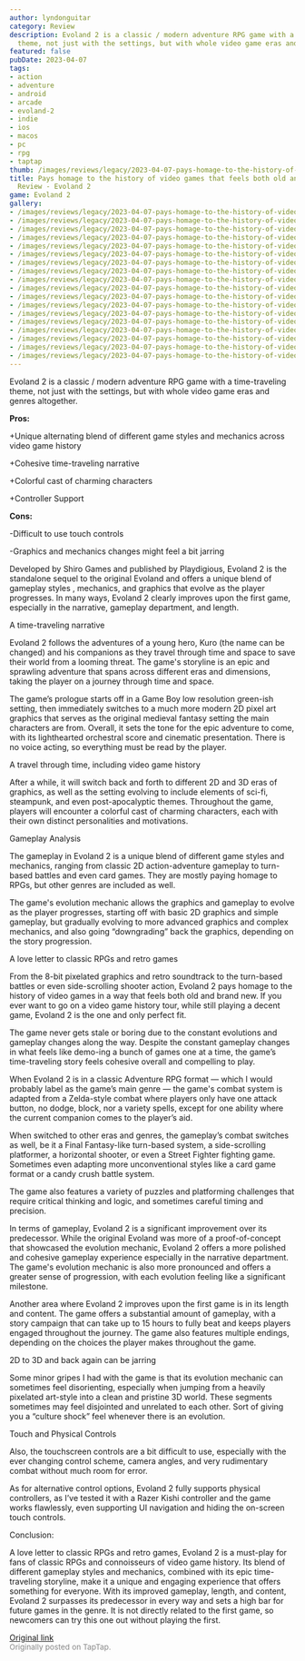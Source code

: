 ```yaml
---
author: lyndonguitar
category: Review
description: Evoland 2 is a classic / modern adventure RPG game with a time-traveling
  theme, not just with the settings, but with whole video game eras and genres altogether.
featured: false
pubDate: 2023-04-07
tags:
- action
- adventure
- android
- arcade
- evoland-2
- indie
- ios
- macos
- pc
- rpg
- taptap
thumb: /images/reviews/legacy/2023-04-07-pays-homage-to-the-history-of-video-games-that-feels-both-old-and-fresh--full-review---ev-0.avif
title: Pays homage to the history of video games that feels both old and fresh | Full
  Review - Evoland 2
game: Evoland 2
gallery:
- /images/reviews/legacy/2023-04-07-pays-homage-to-the-history-of-video-games-that-feels-both-old-and-fresh--full-review---ev-0.avif
- /images/reviews/legacy/2023-04-07-pays-homage-to-the-history-of-video-games-that-feels-both-old-and-fresh--full-review---ev-1.avif
- /images/reviews/legacy/2023-04-07-pays-homage-to-the-history-of-video-games-that-feels-both-old-and-fresh--full-review---ev-2.avif
- /images/reviews/legacy/2023-04-07-pays-homage-to-the-history-of-video-games-that-feels-both-old-and-fresh--full-review---ev-3.avif
- /images/reviews/legacy/2023-04-07-pays-homage-to-the-history-of-video-games-that-feels-both-old-and-fresh--full-review---ev-4.avif
- /images/reviews/legacy/2023-04-07-pays-homage-to-the-history-of-video-games-that-feels-both-old-and-fresh--full-review---ev-5.avif
- /images/reviews/legacy/2023-04-07-pays-homage-to-the-history-of-video-games-that-feels-both-old-and-fresh--full-review---ev-6.avif
- /images/reviews/legacy/2023-04-07-pays-homage-to-the-history-of-video-games-that-feels-both-old-and-fresh--full-review---ev-7.avif
- /images/reviews/legacy/2023-04-07-pays-homage-to-the-history-of-video-games-that-feels-both-old-and-fresh--full-review---ev-8.avif
- /images/reviews/legacy/2023-04-07-pays-homage-to-the-history-of-video-games-that-feels-both-old-and-fresh--full-review---ev-9.avif
- /images/reviews/legacy/2023-04-07-pays-homage-to-the-history-of-video-games-that-feels-both-old-and-fresh--full-review---ev-10.avif
- /images/reviews/legacy/2023-04-07-pays-homage-to-the-history-of-video-games-that-feels-both-old-and-fresh--full-review---ev-11.avif
- /images/reviews/legacy/2023-04-07-pays-homage-to-the-history-of-video-games-that-feels-both-old-and-fresh--full-review---ev-12.avif
- /images/reviews/legacy/2023-04-07-pays-homage-to-the-history-of-video-games-that-feels-both-old-and-fresh--full-review---ev-13.avif
- /images/reviews/legacy/2023-04-07-pays-homage-to-the-history-of-video-games-that-feels-both-old-and-fresh--full-review---ev-14.avif
- /images/reviews/legacy/2023-04-07-pays-homage-to-the-history-of-video-games-that-feels-both-old-and-fresh--full-review---ev-15.avif
- /images/reviews/legacy/2023-04-07-pays-homage-to-the-history-of-video-games-that-feels-both-old-and-fresh--full-review---ev-16.avif
- /images/reviews/legacy/2023-04-07-pays-homage-to-the-history-of-video-games-that-feels-both-old-and-fresh--full-review---ev-17.avif
---
```

Evoland 2 is a classic / modern adventure RPG game with a time-traveling theme, not just with the settings, but with whole video game eras and genres altogether.


**Pros:**


+Unique alternating blend of different game styles and mechanics across video game history

+Cohesive time-traveling narrative

+Colorful cast of charming characters

+Controller Support


**Cons:**


-Difficult to use touch controls

-Graphics and mechanics changes might feel a bit jarring

Developed by Shiro Games and published by Playdigious, Evoland 2 is the standalone sequel to the original Evoland and offers a unique blend of gameplay styles , mechanics, and graphics that evolve as the player progresses. In many ways, Evoland 2 clearly improves upon the first game, especially in the narrative, gameplay department, and length.

A time-traveling narrative

Evoland 2 follows the adventures of a young hero, Kuro (the name can be changed) and his companions as they travel through time and space to save their world from a looming threat.  The game's storyline is an epic and sprawling adventure that spans across different eras and dimensions, taking the player on a journey through time and space.

The game’s prologue starts off in a Game Boy low resolution green-ish setting, then immediately switches to a much more modern 2D pixel art graphics that serves as the original medieval fantasy setting the main characters are from.  Overall, it sets the tone for the epic adventure to come, with its lighthearted orchestral score and cinematic presentation. There is no voice acting, so everything must be read by the player.

A travel through time, including video game history

After a while, it will switch back and forth to different 2D and 3D eras of graphics, as well as the setting evolving to include elements of sci-fi, steampunk, and even post-apocalyptic themes. Throughout the game, players will encounter a colorful cast of charming characters, each with their own distinct personalities and motivations.

Gameplay Analysis

The gameplay in Evoland 2 is a unique blend of different game styles and mechanics, ranging from classic 2D action-adventure gameplay to turn-based battles and even card games. They are mostly paying homage to RPGs, but other genres are included as well.

The game's evolution mechanic allows the graphics and gameplay to evolve as the player progresses, starting off with basic 2D graphics and simple gameplay, but gradually evolving to more advanced graphics and complex mechanics, and also going “downgrading” back the graphics, depending on the story progression.

A love letter to classic RPGs and retro games

From the 8-bit pixelated graphics and retro soundtrack to the turn-based battles or even side-scrolling shooter action, Evoland 2 pays homage to the history of video games in a way that feels both old and brand new. If you ever want to go on a video game history tour, while still playing a decent game, Evoland 2 is the one and only perfect fit.

The game never gets stale or boring due to the constant evolutions and gameplay changes along the way. Despite the constant gameplay changes in what feels like demo-ing a bunch of games one at a time, the game’s time-traveling story feels cohesive overall and compelling to play.

When Evoland 2 is in a classic Adventure RPG format — which I would probably label as the game’s main genre — the game's combat system is adapted from a Zelda-style combat where players only have one attack button, no dodge, block, nor a variety spells, except for one ability where the current companion comes to the player’s aid.

When switched to other eras and genres, the gameplay’s combat switches as well, be it a Final Fantasy-like turn-based system, a side-scrolling platformer, a horizontal shooter, or even a Street Fighter fighting game. Sometimes even adapting more unconventional styles like a card game format or a candy crush battle system.

The game also features a variety of puzzles and platforming challenges that require critical thinking and logic, and sometimes careful timing and precision.

In terms of gameplay, Evoland 2 is a significant improvement over its predecessor. While the original Evoland was more of a proof-of-concept that showcased the evolution mechanic, Evoland 2 offers a more polished and cohesive gameplay experience especially in the narrative department. The game's evolution mechanic is also more pronounced and offers a greater sense of progression, with each evolution feeling like a significant milestone.

Another area where Evoland 2 improves upon the first game is in its length and content. The game offers a substantial amount of gameplay, with a story campaign that can take up to 15 hours to fully beat and keeps players engaged throughout the journey. The game also features multiple endings, depending on the choices the player makes throughout the game.

2D to 3D and back again can be jarring

Some minor gripes I had with the game is that its evolution mechanic can sometimes feel disorienting, especially when jumping from a heavily pixelated art-style into a clean and pristine 3D world. These segments sometimes may feel disjointed and unrelated to each other. Sort of giving you a “culture shock” feel whenever there is an evolution.

Touch and Physical Controls

Also, the touchscreen controls are a bit difficult to use, especially with the ever changing control scheme, camera angles, and very rudimentary combat without much room for error.

As for alternative control options, Evoland 2 fully supports physical controllers, as I’ve tested it with a Razer Kishi controller and the game works flawlessly, even supporting UI navigation and hiding the on-screen touch controls.

Conclusion:

A love letter to classic RPGs and retro games, Evoland 2 is a must-play for fans of classic RPGs and connoisseurs of video game history. Its blend of different gameplay styles and mechanics, combined with its epic time-traveling storyline, make it a unique and engaging experience that offers something for everyone. With its improved gameplay, length, and content, Evoland 2 surpasses its predecessor in every way and sets a high bar for future games in the genre. It is not directly related to the first game, so newcomers can try this one out without playing the first.

[Original link](https://www.taptap.io/post/5035369)<br><span style="font-size: 0.95em; color: #888;">Originally posted on TapTap.</span>